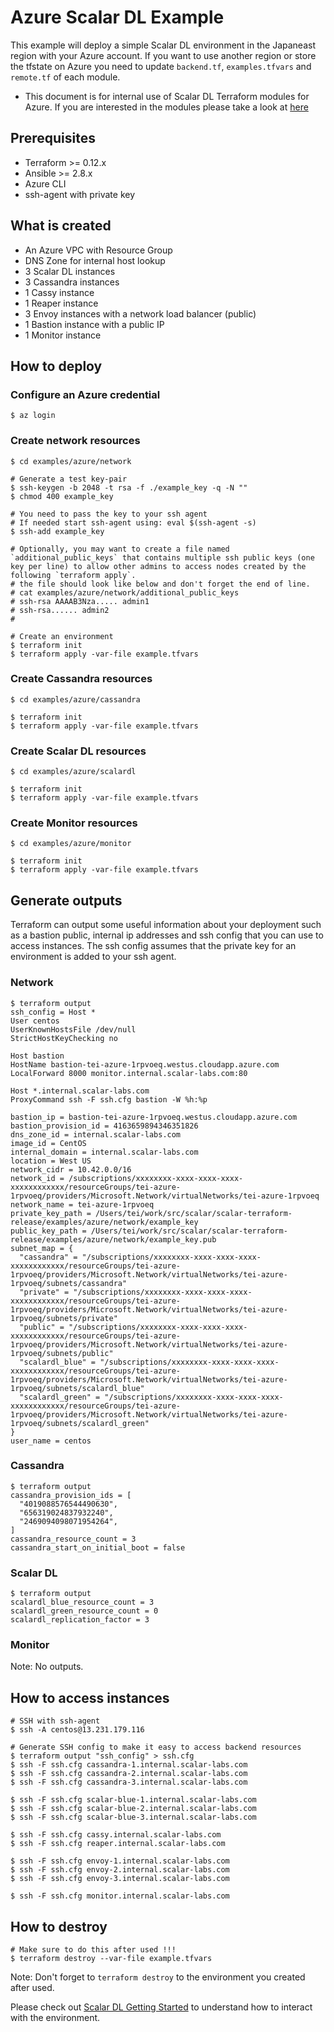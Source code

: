 # Azure Scalar DL Example
This example will deploy a simple Scalar DL environment in the Japaneast region with your Azure account. If you want to use another region or store the tfstate on Azure you need to update `backend.tf`, `examples.tfvars` and `remote.tf` of each module.

* This document is for internal use of Scalar DL Terraform modules for Azure. If you are interested in the modules please take a look at [here](../../modules/azure)

## Prerequisites
* Terraform >= 0.12.x
* Ansible >= 2.8.x
* Azure CLI
* ssh-agent with private key

## What is created
* An Azure VPC with Resource Group
* DNS Zone for internal host lookup
* 3 Scalar DL instances
* 3 Cassandra instances
* 1 Cassy instance
* 1 Reaper instance
* 3 Envoy instances with a network load balancer (public)
* 1 Bastion instance with a public IP
* 1 Monitor instance

## How to deploy

### Configure an Azure credential

```console
$ az login
```

### Create network resources

```console
$ cd examples/azure/network

# Generate a test key-pair
$ ssh-keygen -b 2048 -t rsa -f ./example_key -q -N ""
$ chmod 400 example_key

# You need to pass the key to your ssh agent
# If needed start ssh-agent using: eval $(ssh-agent -s)
$ ssh-add example_key

# Optionally, you may want to create a file named `additional_public_keys` that contains multiple ssh public keys (one key per line) to allow other admins to access nodes created by the following `terraform apply`.
# the file should look like below and don't forget the end of line.
# cat examples/azure/network/additional_public_keys
# ssh-rsa AAAAB3Nza..... admin1
# ssh-rsa...... admin2
#

# Create an environment
$ terraform init
$ terraform apply -var-file example.tfvars
```

### Create Cassandra resources

```console
$ cd examples/azure/cassandra

$ terraform init
$ terraform apply -var-file example.tfvars
```

### Create Scalar DL resources

```console
$ cd examples/azure/scalardl

$ terraform init
$ terraform apply -var-file example.tfvars
```

### Create Monitor resources

```console
$ cd examples/azure/monitor

$ terraform init
$ terraform apply -var-file example.tfvars
```

## Generate outputs
Terraform can output some useful information about your deployment such as a bastion public, internal ip addresses and ssh config that you can use to access instances. The ssh config assumes that the private key for an environment is added to your ssh agent.

### Network

```
$ terraform output
ssh_config = Host *
User centos
UserKnownHostsFile /dev/null
StrictHostKeyChecking no

Host bastion
HostName bastion-tei-azure-1rpvoeq.westus.cloudapp.azure.com
LocalForward 8000 monitor.internal.scalar-labs.com:80

Host *.internal.scalar-labs.com
ProxyCommand ssh -F ssh.cfg bastion -W %h:%p

bastion_ip = bastion-tei-azure-1rpvoeq.westus.cloudapp.azure.com
bastion_provision_id = 4163659894346351826
dns_zone_id = internal.scalar-labs.com
image_id = CentOS
internal_domain = internal.scalar-labs.com
location = West US
network_cidr = 10.42.0.0/16
network_id = /subscriptions/xxxxxxxx-xxxx-xxxx-xxxx-xxxxxxxxxxxx/resourceGroups/tei-azure-1rpvoeq/providers/Microsoft.Network/virtualNetworks/tei-azure-1rpvoeq
network_name = tei-azure-1rpvoeq
private_key_path = /Users/tei/work/src/scalar/scalar-terraform-release/examples/azure/network/example_key
public_key_path = /Users/tei/work/src/scalar/scalar-terraform-release/examples/azure/network/example_key.pub
subnet_map = {
  "cassandra" = "/subscriptions/xxxxxxxx-xxxx-xxxx-xxxx-xxxxxxxxxxxx/resourceGroups/tei-azure-1rpvoeq/providers/Microsoft.Network/virtualNetworks/tei-azure-1rpvoeq/subnets/cassandra"
  "private" = "/subscriptions/xxxxxxxx-xxxx-xxxx-xxxx-xxxxxxxxxxxx/resourceGroups/tei-azure-1rpvoeq/providers/Microsoft.Network/virtualNetworks/tei-azure-1rpvoeq/subnets/private"
  "public" = "/subscriptions/xxxxxxxx-xxxx-xxxx-xxxx-xxxxxxxxxxxx/resourceGroups/tei-azure-1rpvoeq/providers/Microsoft.Network/virtualNetworks/tei-azure-1rpvoeq/subnets/public"
  "scalardl_blue" = "/subscriptions/xxxxxxxx-xxxx-xxxx-xxxx-xxxxxxxxxxxx/resourceGroups/tei-azure-1rpvoeq/providers/Microsoft.Network/virtualNetworks/tei-azure-1rpvoeq/subnets/scalardl_blue"
  "scalardl_green" = "/subscriptions/xxxxxxxx-xxxx-xxxx-xxxx-xxxxxxxxxxxx/resourceGroups/tei-azure-1rpvoeq/providers/Microsoft.Network/virtualNetworks/tei-azure-1rpvoeq/subnets/scalardl_green"
}
user_name = centos
```

### Cassandra

```
$ terraform output
cassandra_provision_ids = [
  "4019088576544490630",
  "656319024837932240",
  "2469094098071954264",
]
cassandra_resource_count = 3
cassandra_start_on_initial_boot = false
```

### Scalar DL

```
$ terraform output
scalardl_blue_resource_count = 3
scalardl_green_resource_count = 0
scalardl_replication_factor = 3
```

### Monitor
Note: No outputs.

## How to access instances

```console
# SSH with ssh-agent
$ ssh -A centos@13.231.179.116

# Generate SSH config to make it easy to access backend resources
$ terraform output "ssh_config" > ssh.cfg
$ ssh -F ssh.cfg cassandra-1.internal.scalar-labs.com
$ ssh -F ssh.cfg cassandra-2.internal.scalar-labs.com
$ ssh -F ssh.cfg cassandra-3.internal.scalar-labs.com

$ ssh -F ssh.cfg scalar-blue-1.internal.scalar-labs.com
$ ssh -F ssh.cfg scalar-blue-2.internal.scalar-labs.com
$ ssh -F ssh.cfg scalar-blue-3.internal.scalar-labs.com

$ ssh -F ssh.cfg cassy.internal.scalar-labs.com
$ ssh -F ssh.cfg reaper.internal.scalar-labs.com

$ ssh -F ssh.cfg envoy-1.internal.scalar-labs.com
$ ssh -F ssh.cfg envoy-2.internal.scalar-labs.com
$ ssh -F ssh.cfg envoy-3.internal.scalar-labs.com

$ ssh -F ssh.cfg monitor.internal.scalar-labs.com
```

## How to destroy

```console
# Make sure to do this after used !!!
$ terraform destroy --var-file example.tfvars
```

Note: Don't forget to `terraform destroy` to the environment you created after used.

Please check out [Scalar DL Getting Started](https://scalardl.readthedocs.io/en/latest/getting-started/) to understand how to interact with the environment.
